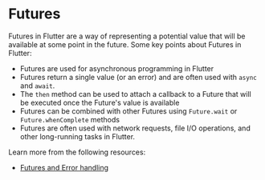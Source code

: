 # Futures

Futures in Flutter are a way of representing a potential value that will be available at some point in the future. Some key points about Futures in Flutter:

- Futures are used for asynchronous programming in Flutter
- Futures return a single value (or an error) and are often used with `async` and `await`.
- The `then` method can be used to attach a callback to a Future that will be executed once the Future's value is available
- Futures can be combined with other Futures using `Future.wait` or `Future.whenComplete` methods
- Futures are often used with network requests, file I/O operations, and other long-running tasks in Flutter.

Learn more from the following resources:

- [Futures and Error handling](https://dart.dev/guides/libraries/futures-error-handling)